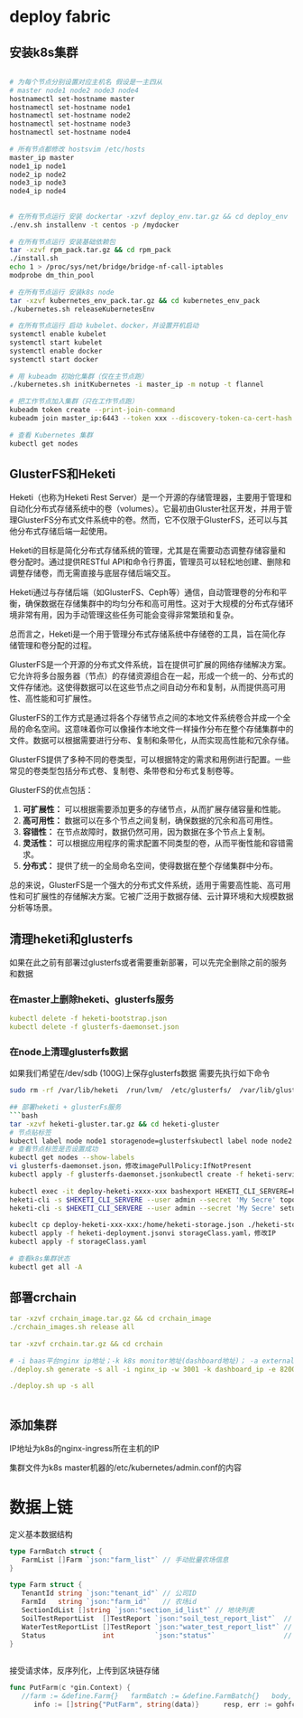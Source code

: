 # deploy fabric  
  
## 安装k8s集群  
```bash  
  
# 为每个节点分别设置对应主机名 假设是一主四从  
# master node1 node2 node3 node4  
hostnamectl set-hostname master  
hostnamectl set-hostname node1  
hostnamectl set-hostname node2  
hostnamectl set-hostname node3  
hostnamectl set-hostname node4  
  
# 所有节点都修改 hostsvim /etc/hosts  
master_ip master  
node1_ip node1  
node2_ip node2  
node3_ip node3  
node4_ip node4  
  
  
# 在所有节点运行 安装 dockertar -xzvf deploy_env.tar.gz && cd deploy_env  
./env.sh installenv -t centos -p /mydocker  
  
# 在所有节点运行 安装基础依赖包  
tar -xzvf rpm_pack.tar.gz && cd rpm_pack  
./install.sh  
echo 1 > /proc/sys/net/bridge/bridge-nf-call-iptables  
modprobe dm_thin_pool  
  
# 在所有节点运行 安装k8s node  
tar -xzvf kubernetes_env_pack.tar.gz && cd kubernetes_env_pack  
./kubernetes.sh releaseKubernetesEnv  
  
# 在所有节点运行 启动 kubelet、docker，并设置开机启动  
systemctl enable kubelet  
systemctl start kubelet  
systemctl enable docker  
systemctl start docker  
  
# 用 kubeadm 初始化集群（仅在主节点跑）  
./kubernetes.sh initKubernetes -i master_ip -m notup -t flannel  
  
# 把工作节点加入集群（只在工作节点跑）  
kubeadm token create --print-join-command  
kubeadm join master_ip:6443 --token xxx --discovery-token-ca-cert-hash xxx  
  
# 查看 Kubernetes 集群  
kubectl get nodes  
```  
  
  
  
  
## GlusterFS和Heketi  
Heketi（也称为Heketi Rest Server）是一个开源的存储管理器，主要用于管理和自动化分布式存储系统中的卷（volumes）。它最初由Gluster社区开发，并用于管理GlusterFS分布式文件系统中的卷。然而，它不仅限于GlusterFS，还可以与其他分布式存储后端一起使用。  
  
Heketi的目标是简化分布式存储系统的管理，尤其是在需要动态调整存储容量和卷分配时。通过提供RESTful API和命令行界面，管理员可以轻松地创建、删除和调整存储卷，而无需直接与底层存储后端交互。  
  
Heketi通过与存储后端（如GlusterFS、Ceph等）通信，自动管理卷的分布和平衡，确保数据在存储集群中的均匀分布和高可用性。这对于大规模的分布式存储环境非常有用，因为手动管理这些任务可能会变得非常繁琐和复杂。  
  
总而言之，Heketi是一个用于管理分布式存储系统中存储卷的工具，旨在简化存储管理和卷分配的过程。  
  
  
GlusterFS是一个开源的分布式文件系统，旨在提供可扩展的网络存储解决方案。它允许将多台服务器（节点）的存储资源组合在一起，形成一个统一的、分布式的文件存储池。这使得数据可以在这些节点之间自动分布和复制，从而提供高可用性、高性能和可扩展性。  
  
GlusterFS的工作方式是通过将各个存储节点之间的本地文件系统卷合并成一个全局的命名空间。这意味着你可以像操作本地文件一样操作分布在整个存储集群中的文件。数据可以根据需要进行分布、复制和条带化，从而实现高性能和冗余存储。  
  
GlusterFS提供了多种不同的卷类型，可以根据特定的需求和用例进行配置。一些常见的卷类型包括分布式卷、复制卷、条带卷和分布式复制卷等。  
  
GlusterFS的优点包括：  
  
1. **可扩展性：** 可以根据需要添加更多的存储节点，从而扩展存储容量和性能。  
2. **高可用性：** 数据可以在多个节点之间复制，确保数据的冗余和高可用性。  
3. **容错性：** 在节点故障时，数据仍然可用，因为数据在多个节点上复制。  
4. **灵活性：** 可以根据应用程序的需求配置不同类型的卷，从而平衡性能和容错需求。  
5. **分布式：** 提供了统一的全局命名空间，使得数据在整个存储集群中分布。  
  
总的来说，GlusterFS是一个强大的分布式文件系统，适用于需要高性能、高可用性和可扩展性的存储解决方案。它被广泛用于数据存储、云计算环境和大规模数据分析等场景。  
  
## 清理heketi和glusterfs  
如果在此之前有部署过glusterfs或者需要重新部署，可以先完全删除之前的服务和数据  
  
### 在master上删除heketi、glusterfs服务  
```yml  
kubectl delete -f heketi-bootstrap.json  
kubectl delete -f glusterfs-daemonset.json  
```  
### 在node上清理glusterfs数据  
如果我们希望在/dev/sdb (100G)上保存glusterfs数据 需要先执行如下命令  
```bash  
sudo rm -rf /var/lib/heketi  /run/lvm/  /etc/glusterfs/  /var/lib/glusterdsudo dmsetup statussudo dmsetup remove_allsudo dd if=/dev/zero of=/dev/sdb bs=100G count=1sudo wipefs -af /dev/sdbsudo dd if=/dev/zero of=/dev/sdb bs=100G count=1sudo wipefs -af /dev/sdbsudo dd if=/dev/zero of=/dev/sdb bs=100G count=1```  
  
## 部署heketi + glusterFs服务  
```bash  
tar -xzvf heketi-gluster.tar.gz && cd heketi-gluster  
# 节点贴标签  
kubectl label node node1 storagenode=glusterfskubectl label node node2 storagenode=glusterfskubectl label node node3 storagenode=glusterfskubectl label node node4 storagenode=glusterfs  
# 查看节点标签是否设置成功  
kubectl get nodes --show-labels  
vi glusterfs-daemonset.json，修改imagePullPolicy:IfNotPresent  
kubectl apply -f glusterfs-daemonset.jsonkubectl create -f heketi-service-account.jsonkubectl create clusterrolebinding heketi-gluster-admin --clusterrole=edit --serviceaccount=default:heketi-service-accountkubectl create secret generic heketi-config-secret --from-file=./heketi.jsonvi heketi-bootstrap.json，修改 imagesPullPolicy:IfNotPresentkubectl apply -f heketi-bootstrap.jsonkubectl get pods  
  
kubectl exec -it deploy-heketi-xxxx-xxx bashexport HEKETI_CLI_SERVERE=http://heketi_ip:8080heketi-cli -s $HEKETI_CLI_SERVERE --user admin --secret 'My Secre' topology infovi topology.json，修改hostname IP  mountPath  
heketi-cli -s $HEKETI_CLI_SERVERE --user admin --secret 'My Secre' topology load --json=topology.jsonheketi-cli -s $HEKETI_CLI_SERVERE --user admin --secret 'My Secre' topology info  
heketi-cli -s $HEKETI_CLI_SERVERE --user admin --secret 'My Secre' setup-openshift-heketi-storage Saving heketi-storage.jsonctrl+D  
  
kubeclt cp deploy-heketi-xxx-xxx:/home/heketi-storage.json ./heketi-storage.jsonkubeclt apply -f heketi-storage.jsonkubectl delete all,svc,jobs,deployment,secret --selector=”deploy-heketi”  
kubectl apply -f heketi-deployment.jsonvi storageClass.yaml，修改IP  
kubectl apply -f storageClass.yaml  
  
# 查看k8s集群状态  
kubectl get all -A  
```  
  
## 部署crchain  
```yml  
tar -xzvf crchain_image.tar.gz && cd crchain_image  
./crchain_images.sh release all  
  
tar -xzvf crchain.tar.gz && cd crchain  
  
# -i baas平台nginx ip地址；-k k8s monitor地址(dashboard地址)； -a external地址  
./deploy.sh generate -s all -i nginx_ip -w 3001 -k dashboard_ip -e 8200 -a 10.200.207.11  
  
./deploy.sh up -s all  
  
```  
  
  
## 添加集群  
IP地址为k8s的nginx-ingress所在主机的IP  
  
集群文件为k8s master机器的/etc/kubernetes/admin.conf的内容


# 数据上链  
  
定义基本数据结构  
  
```go  
type FarmBatch struct {  
   FarmList []Farm `json:"farm_list"` // 手动批量农场信息  
}  
  
type Farm struct {  
   TenantId string `json:"tenant_id"` // 公司ID  
   FarmId   string `json:"farm_id"`   // 农场id  
   SectionIdList []string `json:"section_id_list"` // 地块列表  
   SoilTestReportList  []TestReport `json:"soil_test_report_list"`  // 检测报告  
   WaterTestReportList []TestReport `json:"water_test_report_list"` // 检测报告  
   Status              int          `json:"status"`                 // 数据状态，0正常，1删除。  
}  
  
```  
  
接受请求体，反序列化，上传到区块链存储  
  
```go  
func PutFarm(c *gin.Context) {  
   //farm := &define.Farm{}   farmBatch := &define.FarmBatch{}   body, err := ioutil.ReadAll(c.Request.Body)   if err != nil {      errStr := fmt.Sprintf("get body error %v", err)      utils.Response(errStr, c, http.StatusBadRequest)   }   if err := json.Unmarshal(body, farmBatch); err != nil {      errStr := fmt.Sprintf("json unmarshal error %v", err)      utils.Response(errStr, c, http.StatusBadRequest)   }   if len(farmBatch.FarmList) == 0 {      return   }   txId := ""   for _, farm := range farmBatch.FarmList {      data, err := json.Marshal(farm)      if err != nil {         errStr := fmt.Sprintf("json marshal error %v", err)         utils.Response(errStr, c, http.StatusBadRequest)      }      // 更新链上数据  
      info := []string{"PutFarm", string(data)}      resp, err := gohfc.GetHandler().SyncInvoke(info, "", "")      if err != nil {         errStr := fmt.Sprintf("数据上链失败 %v", err)         utils.Response(errStr, c, http.StatusBadRequest)      }      txId = resp.TxID   }   utils.Response(txId, c, http.StatusOK)   return}  
```